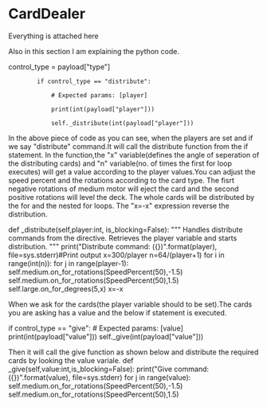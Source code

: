 # CardDealer
Everything is attached here

Also in this section I am explaining the python code.

control_type = payload["type"]

            if control_type == "distribute":
            
                # Expected params: [player]
                
                print(int(payload["player"]))
                
                self._distribute(int(payload["player"]))
                
                
In the above piece of code as you can see, when the players are set and if we say "distribute" command.It will call the distribute function from the if statement. In the function,the "x" variable(defines the angle of seperation of the distributing cards) and "n" variable(no. of times the first for loop executes) will get a value according to the player values.You can adjust the speed percent and the rotations according to the card type. The fisrt negative rotations of medium motor will eject the card and the second positive rotations will level the deck. The whole cards will be distributed by the for and the nested for loops.
The "x=-x" expression reverse the distribution.

def _distribute(self,player:int, is_blocking=False):
        """
        Handles distribute commands from the directive.
        Retrieves the player variable and starts distribution.
        """
        print("Distribute command: ({})".format(player), file=sys.stderr)#Print output
        x=300/player
        n=64/(player+1)
        for i in range(int(n)):
            for j in range(player-1):
                self.medium.on_for_rotations(SpeedPercent(50),-1.5)
                self.medium.on_for_rotations(SpeedPercent(50),1.5)
                self.large.on_for_degrees(5,x)
            x=-x
            
When we ask for the cards(the player variable should to be set).The cards you are asking has a value and the below if statement is executed.

if control_type == "give":
                # Expected params: [value]
                print(int(payload["value"]))
                self._give(int(payload["value"]))
                
  Then it will call the give function as shown below and distribute the required cards by looking the value variale.
   def _give(self,value:int,is_blocking=False):
        print("Give command: ({})".format(value), file=sys.stderr)
        for j in range(value):
            self.medium.on_for_rotations(SpeedPercent(50),-1.5)
            self.medium.on_for_rotations(SpeedPercent(50),1.5)
            

            
